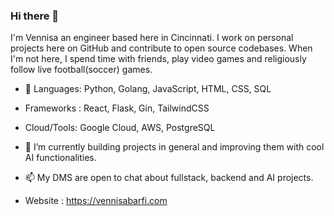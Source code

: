 ### Hi there 👋
I'm Vennisa an engineer based here in Cincinnati. I work on personal projects here on GitHub and contribute to open source codebases. When I'm not here, I spend time with friends, play video games and religiously follow live football(soccer) games.

- 🔭 Languages: Python, Golang, JavaScript, HTML, CSS, SQL
- Frameworks : React, Flask, Gin, TailwindCSS
-  Cloud/Tools: Google Cloud, AWS, PostgreSQL

  
- 🌱 I’m currently building projects in general and improving them with cool AI functionalities. 

- 📫 My DMS are open to chat about fullstack, backend and AI projects.

- Website : https://vennisabarfi.com





